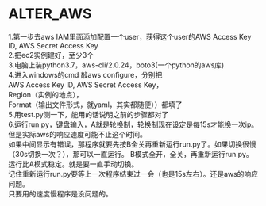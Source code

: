 # ALTER_AWS
1.第一步去aws IAM里面添加配置一个user，获得这个user的AWS Access Key ID, AWS Secret Access Key<br>
2.把ec2实例建好，至少3个<br>
3.电脑上装python3.7，aws-cli/2.0.24，boto3(一个python的aws库)<br>
4.进入windows的cmd 敲aws configure，分别把 <br>AWS Access Key ID, AWS Secret Access Key，<br>Region（实例的地点），<br>Format（输出文件形式，就yaml，其实都随便））都填了<br>
5.用test.py测一下，能用的话说明之前的步骤都对了<br>
6.运行run.py，键盘输入，A就是轮换制，轮换制现在设定是每15s才能换一次ip。<br>但是实际aws的响应速度可能不止这个时间。<br>如果中间显示有错误，那程序就要先按B全关再重新运行run.py了。如果切换很慢（30s切换一次？），那可以一直运行。
B模式全开，全关，再重新运行run.py。<br>运行比A模式稳定。就是要一直手动切换。<br>
记住重新运行run.py要等上一次程序结束过一会（也是15s左右）。还是aws的响应问题。<br>
只要用的速度慢程序是没问题的。
